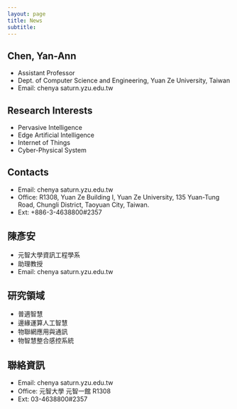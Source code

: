 ```yaml
---
layout: page
title: News
subtitle:
---
```


## Chen, Yan-Ann
- Assistant Professor
- Dept. of Computer Science and Engineering, Yuan Ze University, Taiwan
- Email: chenya <i class="fa fa-at" aria-hidden="true"></i> saturn.yzu.edu.tw

## Research Interests
- Pervasive Intelligence
- Edge Artificial Intelligence
- Internet of Things
- Cyber-Physical System

## Contacts
- Email: chenya <i class="fa fa-at" aria-hidden="true"></i> saturn.yzu.edu.tw
- Office: R1308, Yuan Ze Building I, Yuan Ze University, 135 Yuan-Tung Road, Chungli District, Taoyuan City, Taiwan.
- Ext: +886-3-4638800#2357

## 陳彥安
- 元智大學資訊工程學系
- 助理教授
- Email: chenya <i class="fa fa-at" aria-hidden="true"></i> saturn.yzu.edu.tw

## 研究領域
- 普適智慧
- 邊緣運算人工智慧
- 物聯網應用與通訊
- 物智慧整合感控系統


## 聯絡資訊
- Email: chenya <i class="fa fa-at" aria-hidden="true"></i> saturn.yzu.edu.tw
- Office: 元智大學 元智一館 R1308
- Ext: 03-4638800#2357